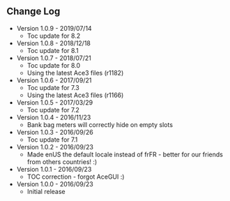 ## Change Log

* Version 1.0.9 - 2019/07/14
	* Toc update for 8.2
* Version 1.0.8 - 2018/12/18
	* Toc update for 8.1
* Version 1.0.7 - 2018/07/21
	* Toc update for 8.0
	* Using the latest Ace3 files (r1182)
* Version 1.0.6 - 2017/09/21
	* Toc update for 7.3
	* Using the latest Ace3 files (r1166)
* Version 1.0.5 - 2017/03/29
	* Toc update for 7.2
* Version 1.0.4 - 2016/11/23
	* Bank bag meters will correctly hide on empty slots
* Version 1.0.3 - 2016/09/26
	* Toc update for 7.1
* Version 1.0.2 - 2016/09/23
	* Made enUS the default locale instead of frFR - better for our friends from others countries! :)
* Version 1.0.1 - 2016/09/23
	* TOC correction - forgot AceGUI :)
* Version 1.0.0 - 2016/09/23
	* Initial release
